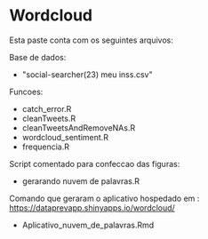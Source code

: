 # Wordcloud

Esta paste conta com os seguintes arquivos:

Base de dados:
 - "social-searcher(23) meu inss.csv"

Funcoes:
 - catch_error.R
 - cleanTweets.R
 - cleanTweetsAndRemoveNAs.R
 - wordcloud_sentiment.R
 - frequencia.R

Script comentado para confeccao das figuras:
 - gerarando nuvem de palavras.R
 
Comando que geraram o aplicativo hospedado em : https://dataprevapp.shinyapps.io/wordcloud/
 - Aplicativo_nuvem_de_palavras.Rmd

